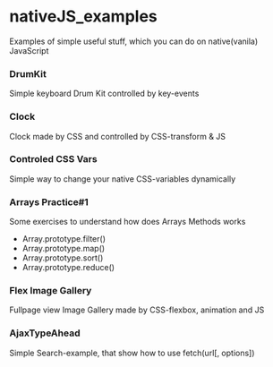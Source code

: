 # nativeJS_examples

Examples of simple useful stuff, which you can do on native(vanila) JavaScript


### DrumKit
Simple keyboard Drum Kit controlled by key-events

### Clock
Clock made by CSS and controlled by CSS-transform & JS

### Controled CSS Vars
Simple way to change your native CSS-variables dynamically

### Arrays Practice#1
Some exercises to understand how does Arrays Methods works
* Array.prototype.filter()
* Array.prototype.map()
* Array.prototype.sort()
* Array.prototype.reduce()

### Flex Image Gallery
Fullpage view Image Gallery made by CSS-flexbox, animation and JS

### AjaxTypeAhead
Simple Search-example, that show how to use fetch(url[, options])

